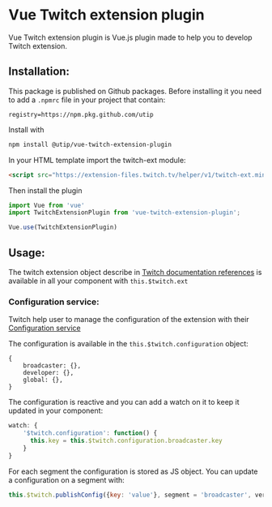 # Vue Twitch extension plugin

Vue Twitch extension plugin is Vue.js plugin made to help you to develop Twitch extension.

## Installation: 
This package is published on Github packages.
Before installing it you need to add a `.npmrc` file in your project that contain:
```
registry=https://npm.pkg.github.com/utip
```

Install with
```bash
npm install @utip/vue-twitch-extension-plugin
```

In your HTML template import the twitch-ext module:
```html
<script src="https://extension-files.twitch.tv/helper/v1/twitch-ext.min.js"></script>
```

Then install the plugin
```js
import Vue from 'vue'
import TwitchExtensionPlugin from 'vue-twitch-extension-plugin';

Vue.use(TwitchExtensionPlugin)
```

## Usage:

The twitch extension object describe in [Twitch documentation references](https://dev.twitch.tv/docs/extensions/reference#javascript-helper) is available in all your component with `this.$twitch.ext`

### Configuration service:

Twitch help user to manage the configuration of the extension with their [Configuration service](https://dev.twitch.tv/docs/extensions/building#using-the-configuration-service)

The configuration is available in the `this.$twitch.configuration` object:
```
{
    broadcaster: {},
    developer: {},
    global: {},
}
```

The configuration is reactive and you can add a watch on it to keep it updated in your component:
```js
watch: {
    '$twitch.configuration': function() {
      this.key = this.$twitch.configuration.broadcaster.key
    }
}
```

For each segment the configuration is stored as JS object. You can update a configuration on a segment with:
```js
this.$twitch.publishConfig({key: 'value'}, segment = 'broadcaster', version = '1.0')
```